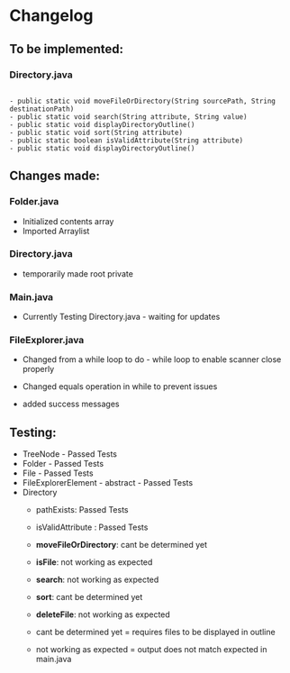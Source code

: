 # Changelog

## To be implemented:
### Directory.java
```

- public static void moveFileOrDirectory(String sourcePath, String destinationPath)
- public static void search(String attribute, String value)
- public static void displayDirectoryOutline()
- public static void sort(String attribute)
- public static boolean isValidAttribute(String attribute)
- public static void displayDirectoryOutline()
```

## Changes made:
### Folder.java
- Initialized contents array
- Imported Arraylist

### Directory.java
- temporarily made root private

### Main.java
- Currently Testing Directory.java - waiting for updates

### FileExplorer.java
- Changed from a while loop to do - while loop to enable scanner close properly

- Changed equals operation in while to prevent issues
- added success messages 


## Testing:

- TreeNode - Passed Tests
- Folder - Passed Tests
- File - Passed Tests
- FileExplorerElement - abstract - Passed Tests
- Directory
  - pathExists: Passed Tests
  - isValidAttribute : Passed Tests
  - **moveFileOrDirectory**: cant be determined yet 
  - **isFile**: not working as expected
  - **search**: not working as expected
  - **sort**: cant be determined yet
  - **deleteFile**: not working as expected

  - cant be determined yet = requires files to be displayed in outline
  - not working as expected = output does not match expected in main.java
